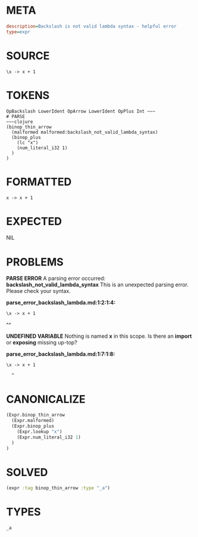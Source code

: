 # META
~~~ini
description=Backslash is not valid lambda syntax - helpful error
type=expr
~~~
# SOURCE
~~~roc
\x -> x + 1
~~~
# TOKENS
~~~text
OpBackslash LowerIdent OpArrow LowerIdent OpPlus Int ~~~
# PARSE
~~~clojure
(binop_thin_arrow
  (malformed malformed:backslash_not_valid_lambda_syntax)
  (binop_plus
    (lc "x")
    (num_literal_i32 1)
  )
)
~~~
# FORMATTED
~~~roc
x -> x + 1
~~~
# EXPECTED
NIL
# PROBLEMS
**PARSE ERROR**
A parsing error occurred: **backslash_not_valid_lambda_syntax**
This is an unexpected parsing error. Please check your syntax.

**parse_error_backslash_lambda.md:1:2:1:4:**
```roc
\x -> x + 1
```
 ^^


**UNDEFINED VARIABLE**
Nothing is named **x** in this scope.
Is there an **import** or **exposing** missing up-top?

**parse_error_backslash_lambda.md:1:7:1:8:**
```roc
\x -> x + 1
```
      ^


# CANONICALIZE
~~~clojure
(Expr.binop_thin_arrow
  (Expr.malformed)
  (Expr.binop_plus
    (Expr.lookup "x")
    (Expr.num_literal_i32 1)
  )
)
~~~
# SOLVED
~~~clojure
(expr :tag binop_thin_arrow :type "_a")
~~~
# TYPES
~~~roc
_a
~~~

